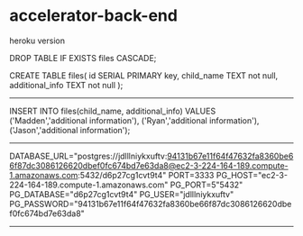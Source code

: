 # accelerator-back-end






heroku version

DROP TABLE IF EXISTS files CASCADE;

CREATE TABLE
    files(
        id SERIAL PRIMARY key,
        child_name TEXT not null,
        additional_info TEXT not null
    );

----------
INSERT INTO
    files(child_name, additional_info)
VALUES 
    ('Madden','additional information'),
    ('Ryan','additional information'),
    ('Jason','additional information');

------


DATABASE_URL="postgres://jdlllniykxuftv:94131b67e11f64f47632fa8360be66f87dc3086126620dbef0fc674bd7e63da8@ec2-3-224-164-189.compute-1.amazonaws.com:5432/d6p27cg1cvt9t4"
PORT=3333
PG_HOST="ec2-3-224-164-189.compute-1.amazonaws.com"
PG_PORT=5"5432"
PG_DATABASE="d6p27cg1cvt9t4"
PG_USER="jdlllniykxuftv"
PG_PASSWORD="94131b67e11f64f47632fa8360be66f87dc3086126620dbef0fc674bd7e63da8"


--------------